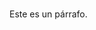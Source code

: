 <!DOCTYPE html>
<html lang="es">
<head>
  <meta charset="UTF-8">
  <meta name="viewport" content="width=device-width, initial-scale=1.0">
  <title>Mi página web</title>
</head>
<body>
  <h1></h1>
  <p>Este es un párrafo.</p>
</body>
</html